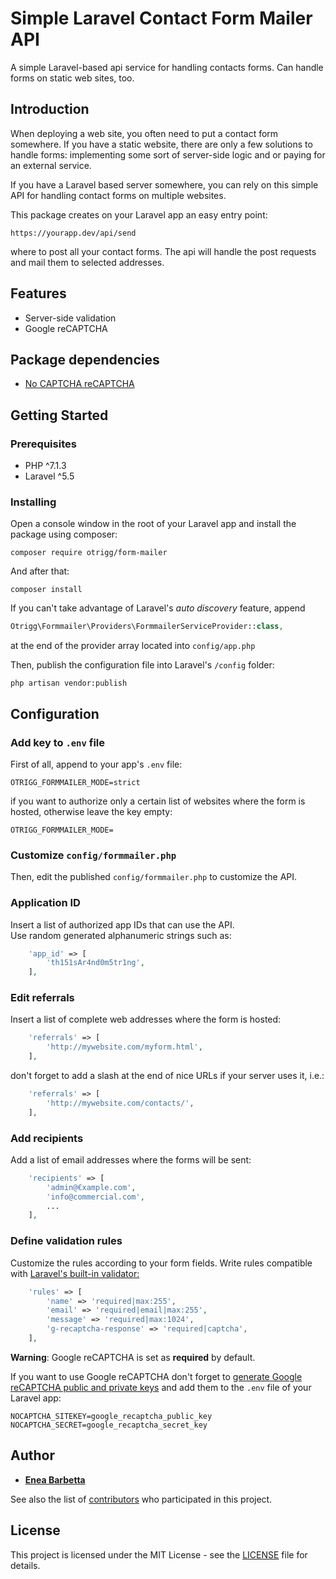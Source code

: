 # Simple Laravel Contact Form Mailer API

A simple Laravel-based api service for handling contacts forms. Can handle forms on static web sites, too. 

## Introduction
When deploying a web site, you often need to put a contact form somewhere. If you have a static website, there are only a few solutions to handle forms: implementing some sort of server-side logic and or paying for an external service.

If you have a Laravel based server somewhere, you can rely on this simple API for handling contact forms on multiple websites.

This package creates on your Laravel app an easy entry point:

    https://yourapp.dev/api/send

where to post all your contact forms. The api will handle the post requests and mail them to selected addresses.

## Features
* Server-side validation
* Google reCAPTCHA

## Package dependencies
* [No CAPTCHA reCAPTCHA](https://github.com/anhskohbo/no-captcha)

## Getting Started

### Prerequisites

* PHP ^7.1.3 
* Laravel ^5.5

### Installing

Open a console window in the root of your Laravel app and install the package using composer: 

```
composer require otrigg/form-mailer
```

And after that:

```
composer install
```

If you can't take advantage of Laravel's *auto discovery* feature, append
```php
Otrigg\Formmailer\Providers\FormmailerServiceProvider::class,
```
at the end of the provider array located into ```config/app.php``` 

Then, publish the configuration file into Laravel's ```/config``` folder:

```
php artisan vendor:publish
```


## Configuration

### Add key to ```.env``` file
First of all, append to your app's ```.env``` file:

    OTRIGG_FORMMAILER_MODE=strict

if you want to authorize only a certain list of websites where the form is hosted, otherwise leave the key empty:

    OTRIGG_FORMMAILER_MODE=

### Customize ```config/formmailer.php```

Then, edit the published ```config/formmailer.php``` to customize the API.

### Application ID
Insert a list of authorized app IDs that can use the API.  
Use random generated alphanumeric strings such as:
```php
    'app_id' => [
        'th151sAr4nd0m5tr1ng',
    ],
```
### Edit referrals
Insert a list of complete web addresses where the form is hosted:
```php
    'referrals' => [
        'http://mywebsite.com/myform.html',
    ],
```
don't forget to add a slash at the end of nice URLs if your server uses it, i.e.:
```php
    'referrals' => [
        'http://mywebsite.com/contacts/',
    ],
```
### Add recipients
Add a list of email addresses where the forms will be sent:
```php
    'recipients' => [
        'admin@€xample.com',
        'info@commercial.com',
        ...
    ],
```
### Define validation rules
Customize the rules according to your form fields. Write rules compatible with [Laravel's built-in validator:](https://laravel.com/docs/5.8/validation)


```php
    'rules' => [
        'name' => 'required|max:255',
        'email' => 'required|email|max:255',
        'message' => 'required|max:1024',
        'g-recaptcha-response' => 'required|captcha',
    ],
```

**Warning**: Google reCAPTCHA is set as **required** by default.

If you want to use Google reCAPTCHA don't forget to [generate Google reCAPTCHA public and private keys](https://www.google.com/recaptcha/admin) and add them to the ```.env``` file of your Laravel app:

    NOCAPTCHA_SITEKEY=google_recaptcha_public_key
    NOCAPTCHA_SECRET=google_recaptcha_secret_key

## Author

* [**Enea Barbetta**](https://github.com/otrigg) 

See also the list of [contributors](https://github.com/otrigg/form-mailer/graphs/contributors) who participated in this project.

## License

This project is licensed under the MIT License - see the [LICENSE](LICENSE) file for details.



